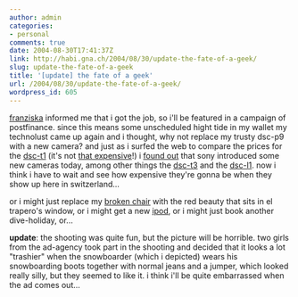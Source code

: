 ```yaml
---
author: admin
categories:
- personal
comments: true
date: 2004-08-30T17:41:37Z
link: http://habi.gna.ch/2004/08/30/update-the-fate-of-a-geek/
slug: update-the-fate-of-a-geek
title: '[update] the fate of a geek'
url: /2004/08/30/update-the-fate-of-a-geek/
wordpress_id: 605
---
```


[franziska](http://www.foto-ff.com/) informed me that i got the job, so i'll be featured in a campaign of postfinance.
since this means some unscheduled hight tide in my wallet my technolust came up again and i thought, why not replace my trusty dsc-p9 with a new camera? and just as i surfed the web to compare the prices for the [dsc-t1](http://www.dpreview.com/news/0310/03102202sonydsct1.asp) (it's not [that expensive](http://toppreise.ch/prod_27986.html)!) i [found out](http://www.engadget.com/entry/0927137581413447/) that sony introduced some new cameras today, among other things the [dsc-t3](http://www.dpreview.com/news/0408/04082902sonydsct3.asp) and the [dsc-l1](http://www.dpreview.com/news/0408/04082903sonydscl1.asp). now i think i have to wait and see how expensive they're gonna be when they show up here in switzerland...

or i might just replace my [broken chair](http://habi.gna.ch/blog/archives/000299.html) with the red beauty that sits in el trapero's window, or i might get a new [ipod](http://www.apple.com/ipod/), or i might just book another dive-holiday, or...

**update**: the shooting was quite fun, but the picture will be horrible. two girls from the ad-agency took part in the shooting and decided that it looks a lot "trashier" when the snowboarder (which i depicted) wears his snowboarding boots together with normal jeans and a jumper, which looked really silly, but they seemed to like it. i think i'll be quite embarrassed when the ad comes out...
